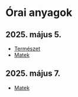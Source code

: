 # Órai anyagok

## 2025. május 5.
* [Természet](https://github.com/VadSzil42/orai-anyagok/blob/main/20250505/Termeszet.md)
* [Matek](https://github.com/VadSzil42/orai-anyagok/blob/main/20250505/Matek.md)
## 2025. május 7.
* [Matek](https://github.com/VadSzil42/orai-anyagok/blob/main/20250507/Matek.md)
